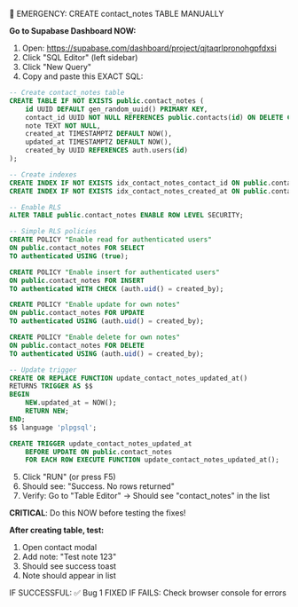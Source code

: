 🚨 EMERGENCY: CREATE contact_notes TABLE MANUALLY

**Go to Supabase Dashboard NOW:**

1. Open: https://supabase.com/dashboard/project/qjtaqrlpronohgpfdxsi
2. Click "SQL Editor" (left sidebar)
3. Click "New Query"
4. Copy and paste this EXACT SQL:

```sql
-- Create contact_notes table
CREATE TABLE IF NOT EXISTS public.contact_notes (
    id UUID DEFAULT gen_random_uuid() PRIMARY KEY,
    contact_id UUID NOT NULL REFERENCES public.contacts(id) ON DELETE CASCADE,
    note TEXT NOT NULL,
    created_at TIMESTAMPTZ DEFAULT NOW(),
    updated_at TIMESTAMPTZ DEFAULT NOW(),
    created_by UUID REFERENCES auth.users(id)
);

-- Create indexes
CREATE INDEX IF NOT EXISTS idx_contact_notes_contact_id ON public.contact_notes(contact_id);
CREATE INDEX IF NOT EXISTS idx_contact_notes_created_at ON public.contact_notes(created_at DESC);

-- Enable RLS
ALTER TABLE public.contact_notes ENABLE ROW LEVEL SECURITY;

-- Simple RLS policies
CREATE POLICY "Enable read for authenticated users"
ON public.contact_notes FOR SELECT
TO authenticated USING (true);

CREATE POLICY "Enable insert for authenticated users"
ON public.contact_notes FOR INSERT
TO authenticated WITH CHECK (auth.uid() = created_by);

CREATE POLICY "Enable update for own notes"
ON public.contact_notes FOR UPDATE
TO authenticated USING (auth.uid() = created_by);

CREATE POLICY "Enable delete for own notes"
ON public.contact_notes FOR DELETE
TO authenticated USING (auth.uid() = created_by);

-- Update trigger
CREATE OR REPLACE FUNCTION update_contact_notes_updated_at()
RETURNS TRIGGER AS $$
BEGIN
    NEW.updated_at = NOW();
    RETURN NEW;
END;
$$ language 'plpgsql';

CREATE TRIGGER update_contact_notes_updated_at
    BEFORE UPDATE ON public.contact_notes
    FOR EACH ROW EXECUTE FUNCTION update_contact_notes_updated_at();
```

5. Click "RUN" (or press F5)
6. Should see: "Success. No rows returned"
7. Verify: Go to "Table Editor" → Should see "contact_notes" in the list

**CRITICAL**: Do this NOW before testing the fixes!

**After creating table, test:**

1. Open contact modal
2. Add note: "Test note 123"
3. Should see success toast
4. Note should appear in list

IF SUCCESSFUL: ✅ Bug 1 FIXED
IF FAILS: Check browser console for errors

